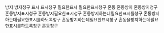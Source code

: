 방지
방지청구
표시
표시청구
필요한표시
필요한표시청구
혼동
혼동방지
혼동방지청구
혼동방지표시청구
혼동방지필요한표시청구
혼동방지하는데필요한표시를청구
혼동방지하는데필요한표시를하도록청구
혼동방지하는데필요한표시청구
혼동을방지하는데필요한표시를하도록청구
혼동청구
